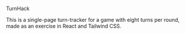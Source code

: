 TurnHack

This is a single-page turn-tracker for a game with eight turns per round, made as an exercise in React and Tailwind CSS.
